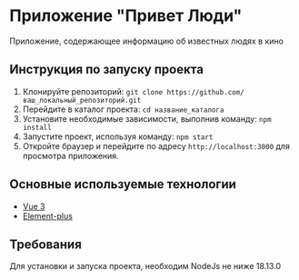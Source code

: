 # Приложение "Привет Люди"

Приложение, содержающее информацию об известных людях в кино

## Инструкция по запуску проекта
1. Клонируйте репозиторий: `git clone https://github.com/ваш_локальный_репозиторий.git`
2. Перейдите в каталог проекта: `cd название_каталога`
3. Установите необходимые зависимости, выполнив команду:
   `npm install`
4. Запустите проект, используя команду:
   `npm start`
5. Откройте браузер и перейдите по адресу `http://localhost:3000` для просмотра приложения.

## Основные используемые технологии
- [Vue 3](https://vuejs.org)
- [Element-plus](https://element-plus.org/en-US/)

## Требования
Для установки и запуска проекта, необходим NodeJs не ниже 18.13.0



 

